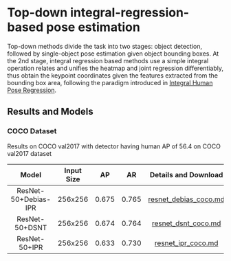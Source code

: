 # Top-down integral-regression-based pose estimation

Top-down methods divide the task into two stages: object detection, followed by single-object pose estimation given object bounding boxes. At the 2nd stage, integral regression based methods use a simple integral operation relates and unifies the heatmap and joint regression differentiably, thus obtain the keypoint coordinates given the features extracted from the bounding box area, following the paradigm introduced in [Integral Human Pose Regression](https://arxiv.org/abs/1711.08229).

## Results and Models

### COCO Dataset

Results on COCO val2017 with detector having human AP of 56.4 on COCO val2017 dataset

|        Model         | Input Size |  AP   |  AR   |                 Details and Download                  |
| :------------------: | :--------: | :---: | :---: | :---------------------------------------------------: |
| ResNet-50+Debias-IPR |  256x256   | 0.675 | 0.765 | [resnet_debias_coco.md](coco/resnet_debias_coco.md) |
|    ResNet-50+DSNT    |  256x256   | 0.674 | 0.764 |   [resnet_dsnt_coco.md](coco/resnet_dsnt_coco.md)   |
|    ResNet-50+IPR     |  256x256   | 0.633 | 0.730 |    [resnet_ipr_coco.md](coco/resnet_ipr_coco.md)    |
